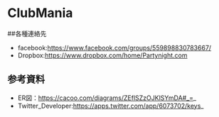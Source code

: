 ClubMania
=========

##各種連絡先
* facebook:https://www.facebook.com/groups/559898830783667/
* Dropbox:https://www.dropbox.com/home/Partynight.com

## 参考資料
* ER図：https://cacoo.com/diagrams/ZEflSZzOJKlSYmDA#_=_
* Twitter_Developer:https://apps.twitter.com/app/6073702/keys_
